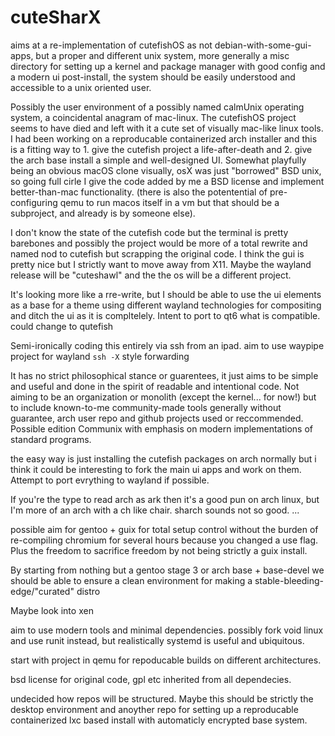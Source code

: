# cuteSharX

 aims at a re-implementation of cutefishOS as not debian-with-some-gui-apps, but a proper and different unix system, more generally a misc directory for setting up a kernel and package manager with good config and a modern ui post-install, the system should be easily understood and accessible to a unix oriented user.
 
 
 Possibly the user environment of a possibly named calmUnix operating system, a coincidental anagram of mac-linux. The cutefishOS project seems to have died and left with it a cute set of visually mac-like linux tools. I had been working on a reproducable containerized arch installer and this is a fitting way to 1. give the cutefish project a life-after-death and 2. give the arch base install a simple and well-designed UI. Somewhat playfully being an obvious macOS clone visually, osX was just "borrowed" BSD unix, so going full cirle I give the code added by me a BSD license and implement better-than-mac functionality. (there is also the potentential of pre-configuring qemu to run macos itself in a vm but that should be a subproject, and already is by someone else).
 

 
 I don't know the state of the cutefish code but the terminal is pretty barebones and possibly the project would be more of a total rewrite and named nod to cutefish but scrapping the original code. I think the gui is pretty nice but I strictly want to move away from X11. Maybe the wayland release will be "cuteshawl" and the the os will be a different project. 
 
 It's looking more like a rre-write,  but I should be able to use the ui elements as a base for a theme using different wayland technologies for compositing and ditch the ui as it is compltelely. Intent to port to qt6 what is compatible. could change to qutefish 
 
 Semi-ironically coding this entirely via ssh from an ipad. aim to use waypipe project for wayland `ssh -X` style forwarding
 
 It has no strict philosophical stance or guarentees, it just aims to be simple and useful and done in the spirit of readable and intentional code. Not aiming to be an organization or monolith (except the kernel... for now!) but to include known-to-me community-made tools generally without guarantee, arch user repo and github projects used or reccommended. Possible edition Communix with emphasis on modern implementations of standard programs. 
 
 the easy way is just installing the cutefish packages on arch normally but i think it could be interesting to fork the main ui apps and work on them. Attempt to port evrything to wayland if possible.
 
 If you're the type to read arch as ark then it's a good pun on arch linux, but I'm more of an arch with a ch like chair. sharch sounds not so good.
 ...
 
 possible aim for gentoo + guix for total setup control without the burden of re-compiling chromium for several hours  because you changed a use flag. Plus the freedom to sacrifice freedom by not being strictly a guix install.
 
 By starting from nothing but a gentoo stage 3 or arch base + base-devel we should be able to ensure a clean environment for making a stable-bleeding-edge/"curated" distro
 
 Maybe look into xen
 
 aim to use modern tools and minimal dependencies. possibly fork void linux and use runit instead, but realistically systemd is useful and ubiquitous.
 
 start with project in qemu for repoducable builds on different architectures.
 
 bsd license for original code, gpl etc inherited from all dependecies.

undecided how repos will be structured. Maybe this should be strictly the desktop environment and anoyther repo for setting up a reproducable containerized lxc based install with automaticly encrypted base system. 
